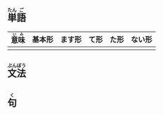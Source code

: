 ## <ruby>単<rt>たん</rt>語<rt>ご</rt></ruby>

| <ruby>意<rt>い</rt>味<rt>み</rt></ruby> | 基本形 | ます形 | て形 | た形 | ない形 |
| --------------------------------------- | ------ | ------ | ---- | ---- | ------ |
|                                         |        |        |      |      |        |



## <ruby>文<rt>ぶん</rt>法<rt>ぽう</rt></ruby>



## <ruby>句<rt>く</rt></ruby>



